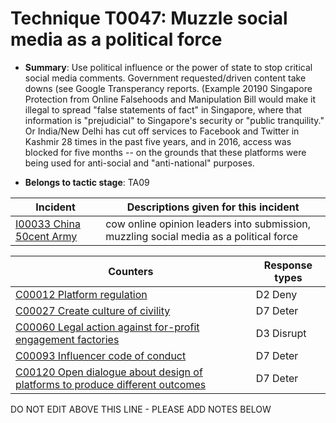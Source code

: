 # Technique T0047: Muzzle social media as a political force

* **Summary**: Use political influence or the power of state to stop critical social media comments. Government requested/driven content take downs (see Google Transperancy reports. (Example 20190 Singapore Protection from Online Falsehoods and Manipulation Bill would make it illegal to spread "false statements of fact" in Singapore, where that information is "prejudicial" to Singapore's security or "public tranquility." Or India/New Delhi has cut off services to Facebook and Twitter in Kashmir 28 times in the past five years, and in 2016, access was blocked for five months -- on the grounds that these platforms were being used for anti-social and "anti-national" purposes.

* **Belongs to tactic stage**: TA09


| Incident | Descriptions given for this incident |
| -------- | -------------------- |
| [I00033 China 50cent Army](../incidents/I00033.md) | cow online opinion leaders into submission, muzzling social media as a political force |



| Counters | Response types |
| -------- | -------------- |
| [C00012 Platform regulation](../counters/C00012.md) | D2 Deny |
| [C00027 Create culture of civility](../counters/C00027.md) | D7 Deter |
| [C00060 Legal action against for-profit engagement factories](../counters/C00060.md) | D3 Disrupt |
| [C00093 Influencer code of conduct](../counters/C00093.md) | D7 Deter |
| [C00120 Open dialogue about design of platforms to produce different outcomes](../counters/C00120.md) | D7 Deter |


DO NOT EDIT ABOVE THIS LINE - PLEASE ADD NOTES BELOW